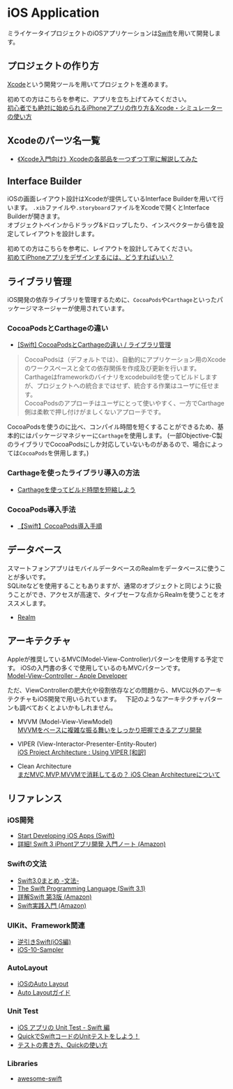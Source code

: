 # iOS Application
ミライケータイプロジェクトのiOSアプリケーションは[Swift](https://swift.org/)を用いて開発します。

## プロジェクトの作り方
[Xcode](https://developer.apple.com/jp/xcode/)という開発ツールを用いてプロジェクトを進めます。  

初めての方はこちらを参考に、アプリを立ち上げてみてください。  
[初心者でも絶対に始められるiPhoneアプリの作り方＆Xcode・シミュレーターの使い方](http://www.atmarkit.co.jp/ait/articles/1601/08/news059.html)

## Xcodeのパーツ名一覧
- [《Xcode入門向け》Xcodeの各部品を一つずつ丁寧に解説してみた](https://blog.codecamp.jp/xcode_function)

## Interface Builder
iOSの画面レイアウト設計はXcodeが提供しているInterface Builderを用いて行います。
`.xib`ファイルや`.storyboard`ファイルをXcodeで開くとInterface Builderが開きます。  
オブジェクトペインからドラッグ&ドロップしたり、インスペクターから値を設定してレイアウトを設計します。

初めての方はこちらを参考に、レイアウトを設計してみてください。  
[初めてiPhoneアプリをデザインするには、どうすればいい？](http://www.atmarkit.co.jp/ait/articles/1602/17/news031.html)

## ライブラリ管理
iOS開発の依存ライブラリを管理するために、`CocoaPods`や`Carthage`といったパッケージマネージャーが使用されています。
### CocoaPodsとCarthageの違い
- [[Swift] CocoaPodsとCarthageの違い / ライブラリ管理](http://qiita.com/nori0620/items/b81ae171f0e82b0c2d8a)
>CocoaPodsは（デフォルトでは）、自動的にアプリケーション用のXcodeのワークスペースと全ての依存関係を作成及び更新を行います。  
>Carthageはframeworkのバイナリをxcodebuildを使ってビルドしますが、プロジェクトへの統合まではせず、統合する作業はユーザに任せます。  
>CocoaPodsのアプローチはユーザにとって使いやすく、一方でCarthage側は柔軟で押し付けがましくないアプローチです。  

CocoaPodsを使うのに比べ、コンパイル時間を短くすることができるため、基本的にはパッケージマネジャーに`Carthage`を使用します。
(一部Objective-C製のライブラリでCocoaPodsにしか対応していないものがあるので、場合によっては`CocoaPods`を併用します。)

### Carthageを使ったライブラリ導入の方法
- [Carthageを使ってビルド時間を短縮しよう](http://qiita.com/yutat93/items/97fe9bc2bf2e97da7ec1)

### CocoaPods導入手法
- [【Swift】CocoaPods導入手順](http://qiita.com/ShinokiRyosei/items/3090290cb72434852460)

## データベース
スマートフォンアプリはモバイルデータベースのRealmをデータベースに使うことが多いです。  
SQLiteなどを使用することもありますが、通常のオブジェクトと同じように扱うことができ、アクセスが高速で、タイプセーフな点からRealmを使うことをオススメします。  
- [Realm](https://realm.io/jp/docs/swift/latest/)

## アーキテクチャ
Appleが推奨しているMVC(Model-View-Controller)パターンを使用する予定です。
iOSの入門書の多くで使用しているのもMVCパターンです。  
[Model-View-Controller - Apple Developer](https://developer.apple.com/library/content/documentation/General/Conceptual/DevPedia-CocoaCore/MVC.html)

ただ、ViewControllerの肥大化や役割依存などの問題から、MVC以外のアーキテクチャもiOS開発で用いられています。  
下記のようなアーキテクチャパターンも調べておくとよいかもしれません。

- MVVM (Model-View-ViewModel)  
[MVVMをベースに複雑な振る舞いをしっかり把握できるアプリ開発](http://qiita.com/susieyy/items/2af5321b287b8d2f49f6)

- VIPER (View-Interactor-Presenter-Entity-Router)  
[iOS Project Architecture : Using VIPER [和訳]](http://qiita.com/YKEI_mrn/items/67735d8ebc9a83fffd29)

- Clean Architecture  
[まだMVC,MVP,MVVMで消耗してるの？ iOS Clean Architectureについて](http://qiita.com/koutalou/items/07a4f9cf51a2d13e4cdc)

## リファレンス
### iOS開発
- [Start Developing iOS Apps (Swift)](https://developer.apple.com/library/content/referencelibrary/GettingStarted/DevelopiOSAppsSwift/BuildABasicUI.html#//apple_ref/doc/uid/TP40015214-CH5-SW1)
- [詳細! Swift 3 iPhontアプリ開発 入門ノート (Amazon)](https://www.amazon.co.jp/Swift-iPhone%E3%82%A2%E3%83%97%E3%83%AA%E9%96%8B%E7%99%BA-%E5%85%A5%E9%96%80%E3%83%8E%E3%83%BC%E3%83%88-Swift3-Xcode/dp/4800711487)

### Swiftの文法
- [Swift3.0まとめ -文法- ](http://qiita.com/merrill/items/b3a57acf38afdd3023f0)
- [The Swift Programming Language (Swift 3.1)]( https://developer.apple.com/library/content/documentation/Swift/Conceptual/Swift_Programming_Language/index.html#//apple_ref/doc/uid/TP40014097-CH3-ID0)
- [詳解Swift 第3版 (Amazon)](https://www.amazon.co.jp/dp/4797390530/ref=pd_lpo_sbs_14_t_1?_encoding=UTF8&psc=1&refRID=EQSEVGK1JWBC0GJMDTZ5)
- [Swift実践入門 (Amazon)](https://www.amazon.co.jp/Swift%E5%AE%9F%E8%B7%B5%E5%85%A5%E9%96%80-%E7%9B%B4%E6%84%9F%E7%9A%84%E3%81%AA%E6%96%87%E6%B3%95%E3%81%A8%E5%AE%89%E5%85%A8%E6%80%A7%E3%82%92%E5%85%BC%E3%81%AD%E5%82%99%E3%81%88%E3%81%9F%E8%A8%80%E8%AA%9E-WEB-PRESS-plus/dp/4774187305/ref=pd_sim_14_1?_encoding=UTF8&psc=1&refRID=97VY019VBS3JKCWDHGEG)

### UIKit、Framework関連
- [逆引きSwift(iOS編)](https://sites.google.com/a/gclue.jp/swift-docs/ni-yinki100-ios)
- [iOS-10-Sampler](https://github.com/shu223/iOS-10-Sampler)

### AutoLayout
- [iOSのAuto Layout](http://qiita.com/dearboy15/items/8f55404298954784c8ff)
- [Auto Layoutガイド](https://developer.apple.com/jp/documentation/UserExperience/Conceptual/AutolayoutPG/)

### Unit Test
- [iOS アプリの Unit Test - Swift 編](http://qiita.com/s-harada_i-enter/items/5a8c12b0c456d155ba53#_reference-aa464051adbd73526ffe)
- [QuickでSwiftコードのUnitテストをしよう！](http://grandbig.github.io/blog/2016/01/16/quick/)
- [テストの書き方、Quickの使い方](https://github.com/Quick/Quick/blob/master/Documentation/ja/README.md)

### Libraries
- [awesome-swift](https://github.com/matteocrippa/awesome-swift)
